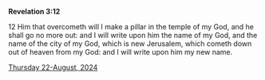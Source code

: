 **Revelation 3:12**

12 Him that overcometh will I make a pillar in the temple of my God, and he shall go no more out: and I will write upon him the name of my God, and the name of the city of my God, which is new Jerusalem, which cometh down out of heaven from my God: and I will write upon him my new name.

[Thursday 22-August, 2024](https://getbible.net/kjv/Revelation/3/12)
